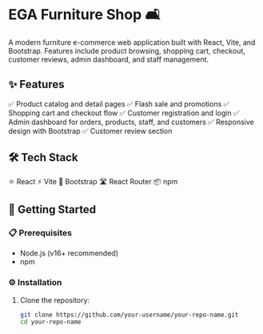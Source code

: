 # EGA Furniture Shop 🛋️

A modern furniture e-commerce web application built with React, Vite, and Bootstrap. Features include product browsing, shopping cart, checkout, customer reviews, admin dashboard, and staff management.

## ✨ Features

✅ Product catalog and detail pages
✅ Flash sale and promotions
✅ Shopping cart and checkout flow
✅ Customer registration and login
✅ Admin dashboard for orders, products, staff, and customers
✅ Responsive design with Bootstrap
✅ Customer review section

## 🛠️ Tech Stack

⚛️ React
⚡ Vite
🎨 Bootstrap
🛣️ React Router
📦 npm

## 🚀 Getting Started

### 📋 Prerequisites

- Node.js (v16+ recommended)
- npm

### ⚙️ Installation

1. Clone the repository:
   ```sh
   git clone https://github.com/your-username/your-repo-name.git
   cd your-repo-name
